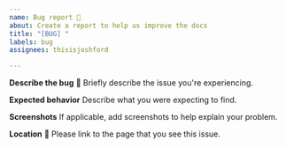 ```yaml
---
name: Bug report 🐞
about: Create a report to help us improve the docs
title: "[BUG] "
labels: bug
assignees: thisisjoshford

---
```

<!-- ⚠️ Do Not Delete This! bug_report_template ⚠️ -->
<!-- Please search existing issues to avoid creating duplicates. -->

**Describe the bug** 🐞
Briefly describe the issue you're experiencing.

**Expected behavior**
Describe what you were expecting to find.

**Screenshots**
If applicable, add screenshots to help explain your problem.

**Location** 🎯
Please link to the page that you see this issue.
